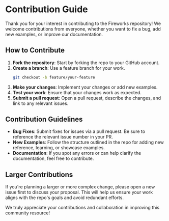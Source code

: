 
# Contribution Guide

Thank you for your interest in contributing to the Fireworks repository! We welcome contributions from everyone, whether you want to fix a bug, add new examples, or improve our documentation.

## How to Contribute

1. **Fork the repository**: Start by forking the repo to your GitHub account.
2. **Create a branch**: Use a feature branch for your work.
   ```bash
   git checkout -b feature/your-feature
   ```
3. **Make your changes**: Implement your changes or add new examples.
4. **Test your work**: Ensure that your changes work as expected.
5. **Submit a pull request**: Open a pull request, describe the changes, and link to any relevant issues.

## Contribution Guidelines

- **Bug Fixes**: Submit fixes for issues via a pull request. Be sure to reference the relevant issue number in your PR.
- **New Examples**: Follow the structure outlined in the repo for adding new reference, learning, or showcase examples.
- **Documentation**: If you spot any errors or can help clarify the documentation, feel free to contribute.

## Larger Contributions

If you're planning a larger or more complex change, please open a new issue first to discuss your proposal. This will help us ensure your work aligns with the repo's goals and avoid redundant efforts.

We truly appreciate your contributions and collaboration in improving this community resource!